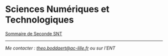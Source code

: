 # Sciences Numériques et Technologiques

[Sommaire de Seconde SNT](./seconde/README.md)

________________

*Me contacter : theo.boddaert@ac-lille.fr ou sur l'ENT*